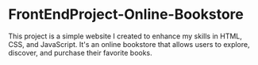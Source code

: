 # FrontEndProject-Online-Bookstore
This project is a simple website I created to enhance my skills in HTML, CSS, and JavaScript. It's an online bookstore that allows users to explore, discover, and purchase their favorite books.
